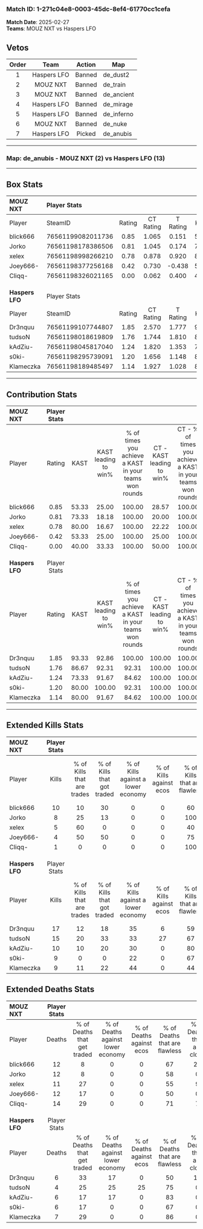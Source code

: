 ### Match ID: 1-271c04e8-0003-45dc-8ef4-61770cc1cefa  
**Match Date**: 2025-02-27  
**Teams**: MOUZ NXT vs Haspers LFO  

## Vetos  

| Order | Team | Action | Map |
| :---: | :--: | :----: | --- |
| 1 | Haspers LFO | Banned | de_dust2 |
| 2 | MOUZ NXT | Banned | de_train |
| 3 | MOUZ NXT | Banned | de_ancient |
| 4 | Haspers LFO | Banned | de_mirage |
| 5 | Haspers LFO | Banned | de_inferno |
| 6 | MOUZ NXT | Banned | de_nuke |
| 7 | Haspers LFO | Picked | de_anubis |

---  

### **Map**: de_anubis - MOUZ NXT (2) vs Haspers LFO (13)  
---  

## Box Stats  

| **MOUZ NXT**    | Player Stats      |        |           |          |       |       |       |         |        |      |     |
| :- | :- | :-: | :-: | :-: | :-: | :-: | :-: | :-: | :-: | :-: | :-: |
| Player          | SteamID           | Rating | CT Rating | T Rating | KAST  |  ADR  | Kills | Assists | Deaths | K/D  | HS% |
| blick666        | 76561199082011736 |  0.85  |   1.065   |  0.151   | 53.33 | 76.8  |  10   |    0    |   12   | 0.83 | 20  |
| Jorko           | 76561198178386506 |  0.81  |   1.045   |  0.174   | 73.33 | 55.0  |   8   |    1    |   12   | 0.67 | 50  |
| xelex           | 76561198998266210 |  0.78  |   0.878   |  0.920   | 80.00 | 60.9  |   5   |    6    |   11   | 0.45 | 60  |
| Joey666-        | 76561198377256168 |  0.42  |   0.730   |  -0.438  | 53.33 | 46.7  |   4   |    3    |   12   | 0.33 | 25  |
| Cliqq-          | 76561198326021165 |  0.00  |   0.062   |  0.400   | 40.00 | 23.0  |   1   |    0    |   14   | 0.07 |  0  |
|                 |                   |        |           |          |       |       |       |         |        |      |     |
|                 |                   |        |           |          |       |       |       |         |        |      |     |
|                 |                   |        |           |          |       |       |       |         |        |      |     |
| **Haspers LFO** | Player Stats      |        |           |          |       |       |       |         |        |      |     |
| Player          | SteamID           | Rating | CT Rating | T Rating | KAST  |  ADR  | Kills | Assists | Deaths | K/D  | HS% |
| Dr3nquu         | 76561199107744807 |  1.85  |   2.570   |  1.777   | 93.33 | 103.9 |  17   |    2    |   6    | 2.83 | 76  |
| tudsoN          | 76561198018619809 |  1.76  |   1.744   |  1.810   | 86.67 | 101.5 |  15   |    3    |   4    | 3.75 | 33  |
| kAdZiu-         | 76561198045817040 |  1.24  |   1.820   |  1.353   | 73.33 | 81.4  |  10   |    3    |   6    | 1.67 | 70  |
| s0ki-           | 76561198295739091 |  1.20  |   1.656   |  1.148   | 80.00 | 66.6  |   9   |    6    |   6    | 1.50 | 88  |
| Klameczka       | 76561198189485497 |  1.14  |   1.927   |  1.028   | 80.00 | 66.7  |   9   |    1    |   7    | 1.29 | 22  |
---  

## Contribution Stats  

| **MOUZ NXT**    | Player Stats |       |                      |                                                        |                           |                                                             |                          |                                                            |
| :- | :-: | :-: | :-: | :-: | :-: | :-: | :-: | :-: |
| Player          |    Rating    | KAST  | KAST leading to win% | % of times you achieve a KAST in your teams won rounds | CT - KAST leading to win% | CT - % of times you achieve a KAST in your teams won rounds | T - KAST leading to win% | T - % of times you achieve a KAST in your teams won rounds |
| blick666        |     0.85     | 53.33 |        25.00         |                         100.00                         |           28.57           |                           100.00                            |           0.00           |                            0.00                            |
| Jorko           |     0.81     | 73.33 |        18.18         |                         100.00                         |           20.00           |                           100.00                            |           0.00           |                            0.00                            |
| xelex           |     0.78     | 80.00 |        16.67         |                         100.00                         |           22.22           |                           100.00                            |           0.00           |                            0.00                            |
| Joey666-        |     0.42     | 53.33 |        25.00         |                         100.00                         |           25.00           |                           100.00                            |           0.00           |                            0.00                            |
| Cliqq-          |     0.00     | 40.00 |        33.33         |                         100.00                         |           50.00           |                           100.00                            |           0.00           |                            0.00                            |
|                 |              |       |                      |                                                        |                           |                                                             |                          |                                                            |
|                 |              |       |                      |                                                        |                           |                                                             |                          |                                                            |
|                 |              |       |                      |                                                        |                           |                                                             |                          |                                                            |
| **Haspers LFO** | Player Stats |       |                      |                                                        |                           |                                                             |                          |                                                            |
| Player          |    Rating    | KAST  | KAST leading to win% | % of times you achieve a KAST in your teams won rounds | CT - KAST leading to win% | CT - % of times you achieve a KAST in your teams won rounds | T - KAST leading to win% | T - % of times you achieve a KAST in your teams won rounds |
| Dr3nquu         |     1.85     | 93.33 |        92.86         |                         100.00                         |          100.00           |                           100.00                            |          90.91           |                           100.00                           |
| tudsoN          |     1.76     | 86.67 |        92.31         |                         92.31                          |          100.00           |                           100.00                            |          90.00           |                           90.00                            |
| kAdZiu-         |     1.24     | 73.33 |        91.67         |                         84.62                          |          100.00           |                           100.00                            |          88.89           |                           80.00                            |
| s0ki-           |     1.20     | 80.00 |        100.00        |                         92.31                          |          100.00           |                           100.00                            |          100.00          |                           90.00                            |
| Klameczka       |     1.14     | 80.00 |        91.67         |                         84.62                          |          100.00           |                           100.00                            |          88.89           |                           80.00                            |
---  

## Extended Kills Stats  

| **MOUZ NXT**    | Player Stats |                            |                            |                                    |                         |                              |                                 |                                       |                    |           |
| :- | :-: | :-: | :-: | :-: | :-: | :-: | :-: | :-: | :-: | :-: |
| Player          |    Kills     | % of Kills that are trades | % of Kills that got traded | % of Kills against a lower economy | % of Kills against ecos | % of Kills that are flawless | % of Kills that are close duels | % of Kills that are assisted by flash | Pistol Round Kills | AWP Kills |
| blick666        |      10      |             10             |             30             |                 0                  |            0            |              60              |               10                |                  10                   |         0          |     0     |
| Jorko           |      8       |             25             |             13             |                 0                  |            0            |             100              |                0                |                   0                   |         4          |     2     |
| xelex           |      5       |             60             |             0              |                 0                  |            0            |              40              |                0                |                   0                   |         0          |     0     |
| Joey666-        |      4       |             50             |             50             |                 0                  |            0            |              75              |                0                |                  25                   |         0          |     0     |
| Cliqq-          |      1       |             0              |             0              |                 0                  |            0            |             100              |                0                |                   0                   |         0          |     0     |
|                 |              |                            |                            |                                    |                         |                              |                                 |                                       |                    |           |
|                 |              |                            |                            |                                    |                         |                              |                                 |                                       |                    |           |
|                 |              |                            |                            |                                    |                         |                              |                                 |                                       |                    |           |
| **Haspers LFO** | Player Stats |                            |                            |                                    |                         |                              |                                 |                                       |                    |           |
| Player          |    Kills     | % of Kills that are trades | % of Kills that got traded | % of Kills against a lower economy | % of Kills against ecos | % of Kills that are flawless | % of Kills that are close duels | % of Kills that are assisted by flash | Pistol Round Kills | AWP Kills |
| Dr3nquu         |      17      |             12             |             18             |                 35                 |            6            |              59              |                6                |                  12                   |         0          |     2     |
| tudsoN          |      15      |             20             |             33             |                 33                 |           27            |              67              |                7                |                   0                   |         8          |     2     |
| kAdZiu-         |      10      |             10             |             20             |                 30                 |            0            |              80              |               10                |                  10                   |         0          |     4     |
| s0ki-           |      9       |             0              |             0              |                 22                 |            0            |              67              |                0                |                   0                   |         0          |     2     |
| Klameczka       |      9       |             11             |             22             |                 44                 |            0            |              44              |               22                |                   0                   |         0          |     0     |
## Extended Deaths Stats  

| **MOUZ NXT**    | Player Stats |                             |                                   |                          |                               |                            |                           |               |
| :- | :-: | :-: | :-: | :-: | :-: | :-: | :-: | :-: |
| Player          |    Deaths    | % of Deaths that get traded | % of Deaths against lower economy | % of Deaths against ecos | % of Deaths that are flawless | % of Deaths that are close | % of Deaths while blinded | Deaths to AWP |
| blick666        |      12      |              8              |                 0                 |            0             |              67               |             25             |             0             |       2       |
| Jorko           |      12      |              8              |                 0                 |            0             |              58               |             0              |             0             |       3       |
| xelex           |      11      |             27              |                 0                 |            0             |              55               |             9              |             0             |       1       |
| Joey666-        |      12      |             17              |                 0                 |            0             |              50               |             0              |             8             |       1       |
| Cliqq-          |      14      |             29              |                 0                 |            0             |              71               |             7              |            14             |       1       |
|                 |              |                             |                                   |                          |                               |                            |                           |               |
|                 |              |                             |                                   |                          |                               |                            |                           |               |
|                 |              |                             |                                   |                          |                               |                            |                           |               |
| **Haspers LFO** | Player Stats |                             |                                   |                          |                               |                            |                           |               |
| Player          |    Deaths    | % of Deaths that get traded | % of Deaths against lower economy | % of Deaths against ecos | % of Deaths that are flawless | % of Deaths that are close | % of Deaths while blinded | Deaths to AWP |
| Dr3nquu         |      6       |             33              |                17                 |            0             |              50               |             17             |             0             |       0       |
| tudsoN          |      4       |             25              |                25                 |            25            |              75               |             0              |             0             |       0       |
| kAdZiu-         |      6       |             17              |                17                 |            0             |              83               |             0              |            17             |       2       |
| s0ki-           |      6       |             17              |                 0                 |            0             |              67               |             0              |            17             |       1       |
| Klameczka       |      7       |             29              |                 0                 |            0             |              86               |             0              |             0             |       1       |
